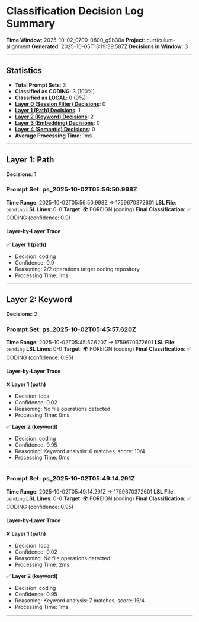 # Classification Decision Log Summary

**Time Window**: 2025-10-02_0700-0800_g9b30a
**Project**: curriculum-alignment
**Generated**: 2025-10-05T13:19:39.587Z
**Decisions in Window**: 3

---

## Statistics

- **Total Prompt Sets**: 3
- **Classified as CODING**: 3 (100%)
- **Classified as LOCAL**: 0 (0%)
- **[Layer 0 (Session Filter) Decisions](#layer-0-session-filter)**: 0
- **[Layer 1 (Path) Decisions](#layer-1-path)**: 1
- **[Layer 2 (Keyword) Decisions](#layer-2-keyword)**: 2
- **[Layer 3 (Embedding) Decisions](#layer-3-embedding)**: 0
- **[Layer 4 (Semantic) Decisions](#layer-4-semantic)**: 0
- **Average Processing Time**: 1ms

---

## Layer 1: Path

**Decisions**: 1

### Prompt Set: ps_2025-10-02T05:56:50.998Z

**Time Range**: 2025-10-02T05:56:50.998Z → 1759670372601
**LSL File**: `pending`
**LSL Lines**: 0-0
**Target**: 🌍 FOREIGN (coding)
**Final Classification**: ✅ CODING (confidence: 0.9)

#### Layer-by-Layer Trace

✅ **Layer 1 (path)**
- Decision: coding
- Confidence: 0.9
- Reasoning: 2/2 operations target coding repository
- Processing Time: 1ms

---

## Layer 2: Keyword

**Decisions**: 2

### Prompt Set: ps_2025-10-02T05:45:57.620Z

**Time Range**: 2025-10-02T05:45:57.620Z → 1759670372601
**LSL File**: `pending`
**LSL Lines**: 0-0
**Target**: 🌍 FOREIGN (coding)
**Final Classification**: ✅ CODING (confidence: 0.95)

#### Layer-by-Layer Trace

❌ **Layer 1 (path)**
- Decision: local
- Confidence: 0.02
- Reasoning: No file operations detected
- Processing Time: 0ms

✅ **Layer 2 (keyword)**
- Decision: coding
- Confidence: 0.95
- Reasoning: Keyword analysis: 6 matches, score: 10/4
- Processing Time: 0ms

---

### Prompt Set: ps_2025-10-02T05:49:14.291Z

**Time Range**: 2025-10-02T05:49:14.291Z → 1759670372601
**LSL File**: `pending`
**LSL Lines**: 0-0
**Target**: 🌍 FOREIGN (coding)
**Final Classification**: ✅ CODING (confidence: 0.95)

#### Layer-by-Layer Trace

❌ **Layer 1 (path)**
- Decision: local
- Confidence: 0.02
- Reasoning: No file operations detected
- Processing Time: 2ms

✅ **Layer 2 (keyword)**
- Decision: coding
- Confidence: 0.95
- Reasoning: Keyword analysis: 7 matches, score: 15/4
- Processing Time: 1ms

---

